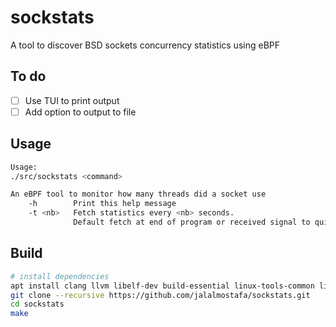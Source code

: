# sockstats
A tool to discover BSD sockets concurrency statistics using eBPF

## To do

- [ ] Use TUI to print output
- [ ] Add option to output to file

## Usage

```bash
Usage:
./src/sockstats <command>

An eBPF tool to monitor how many threads did a socket use
    -h        Print this help message
    -t <nb>   Fetch statistics every <nb> seconds.
              Default fetch at end of program or received signal to quit.
```

## Build

```bash
# install dependencies
apt install clang llvm libelf-dev build-essential linux-tools-common linux-tools-generic linux-headers-$(uname -r) linux-tools-$(uname -r)-generic
git clone --recursive https://github.com/jalalmostafa/sockstats.git
cd sockstats
make
```
